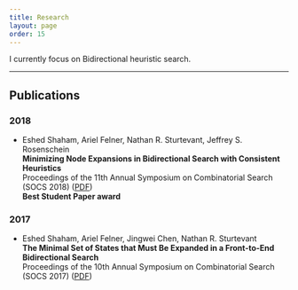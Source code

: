 ```yaml
---
title: Research
layout: page
order: 15
---
```


I currently focus on Bidirectional heuristic search.

___

## Publications

### 2018

 * Eshed Shaham, Ariel Felner, Nathan R. Sturtevant, Jeffrey S. Rosenschein<br>
 **Minimizing Node Expansions in Bidirectional Search with Consistent Heuristics**<br>
 Proceedings of the 11th Annual Symposium on Combinatorial Search (SOCS 2018) ([PDF](assets/pub/SOCS2018MinCon.pdf))<br>
 **Best Student Paper award**


### 2017

 * Eshed Shaham, Ariel Felner, Jingwei Chen, Nathan R. Sturtevant<br>
 **The Minimal Set of States that Must Be Expanded in a Front-to-End Bidirectional Search**<br>
 Proceedings of the 10th Annual Symposium on Combinatorial Search (SOCS 2017) ([PDF](assets/pub/SOCS2017MinBDS.pdf))
